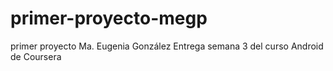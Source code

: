 # primer-proyecto-megp
primer proyecto Ma. Eugenia González
Entrega semana 3 del curso Android de Coursera
